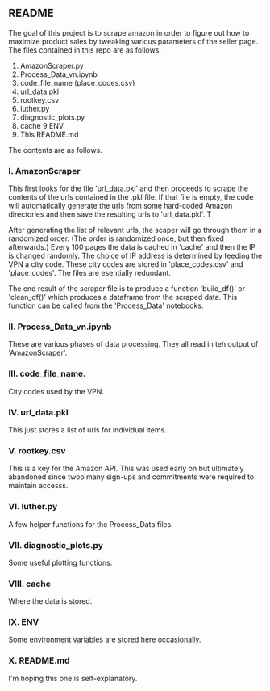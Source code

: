 ## README

The goal of this project is to scrape amazon in order to figure out how to maximize product sales by tweaking various parameters of the seller page.  The files contained in this repo are as follows:

1. AmazonScraper.py
2. Process_Data_vn.ipynb
3. code_file_name (place_codes.csv)
4. url_data.pkl
5. rootkey.csv
6. luther.py
7. diagnostic_plots.py
8. cache
9  ENV
10.  This README.md

The contents are as follows.

### I. AmazonScraper

This first looks for the file 'url_data.pkl' and then proceeds to scrape the contents of the urls contained in the .pkl file.  If that file is empty, the code will automatically generate the urls from some hard-coded Amazon directories and then save the resulting urls to 'url_data.pkl'.  T

After generating the list of relevant urls, the scaper will go through them in a randomized order.  (The order is randomized once, but then fixed afterwards.)  Every 100 pages the data is cached in 'cache' and then the IP is changed randomly.  The choice of IP address is determined by feeding the VPN a city code.  These city codes are stored in 'place_codes.csv' and 'place_codes'.  The files are esentially redundant.  

The end result of the scraper file is to produce a function 'build_df()' or 'clean_df()' which produces a dataframe from the scraped data.  This function can be called from the 'Process_Data' notebooks.

### II. Process_Data_vn.ipynb

These are various phases of data processing.  They all read in teh output of 'AmazonScraper'.  

### III.  code_file_name.

City codes used by the VPN.

### IV.  url_data.pkl

This just stores a list of urls for individual items.

### V. rootkey.csv

This is a key for the Amazon API.  This was used early on but ultimately abandoned since twoo many sign-ups and commitments were required to maintain accesss.

### VI.  luther.py

A few helper functions for the Process_Data files.

### VII.  diagnostic_plots.py

Some useful plotting functions.

### VIII. cache

Where the data is stored.

### IX.  ENV

Some environment variables are stored here occasionally.

### X.  README.md

I'm hoping this one is self-explanatory.